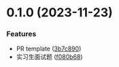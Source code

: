 # 0.1.0 (2023-11-23)


### Features

* PR template ([3b7c890](https://github.com/Fuzzyf-ace/interview-assignments/commit/3b7c89038bc0ed0fef30e47a5580a1f6796b5a2b))
* 实习生面试题 ([f080b68](https://github.com/Fuzzyf-ace/interview-assignments/commit/f080b6812131789a913e1982b3e5dd65c861e1bc))



